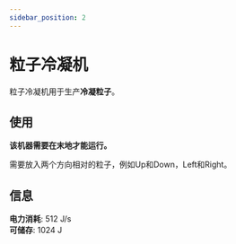 ```yaml
---
sidebar_position: 2
---
```


# 粒子冷凝机

粒子冷凝机用于生产**冷凝粒子**。

## 使用

**该机器需要在末地才能运行。**

需要放入两个方向相对的粒子，例如Up和Down，Left和Right。

## 信息

**电力消耗**: 512 J/s  
**可储存**: 1024 J
